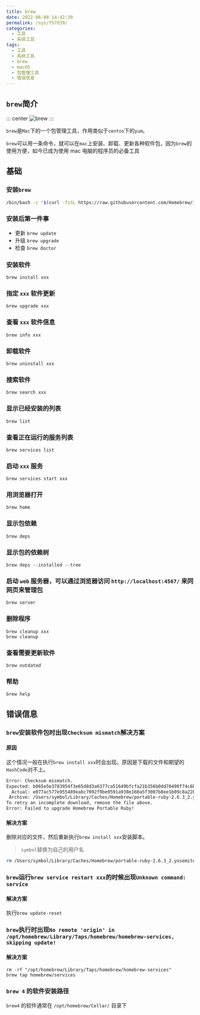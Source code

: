 ```yaml
---
title: brew
date: 2022-06-08 14:42:39
permalink: /sys/f57d39/
categories:
  - 工具
  - 系统工具
tags:
  - 工具
  - 系统工具
  - brew
  - macOS
  - 包管理工具
  - 错误信息
---
```


## `brew`简介

::: center
![brew](https://cdn.jsdelivr.net/gh/xingcxb/blog_img@blog1/blog/tools/sys/brew/homebrew-256x256.png)
:::

`brew`是`Mac`下的一个包管理工具，作用类似于`centos`下的`yum`。

`brew`可以用一条命令，就可以在`mac`上安装、卸载、更新各种软件包，因为`brew`的使用方便，如今已成为使用 mac 电脑的程序员的必备工具

<!-- more -->

<InArticleAdsense
    data-ad-client="ca-pub-1725717718088510"
    data-ad-slot="4281148213">
</InArticleAdsense>

## 基础

### 安装`brew`

``` bash
/bin/bash -c "$(curl -fsSL https://raw.githubusercontent.com/Homebrew/install/HEAD/install.sh)"
```

### 安装后第一件事

- 更新
  `brew update`
- 升级
  `brew upgrade`
- 检查
  `brew doctor`

### 安装软件

`brew install xxx`

### 指定 `xxx` 软件更新

`brew upgrade xxx`

### 查看 `xxx` 软件信息

`brew info xxx`

### 卸载软件

`brew uninstall xxx`

### 搜索软件

`brew search xxx`

### 显示已经安装的列表

`brew list`

### 查看正在运行的服务列表

`brew services list`

### 启动 `xxx` 服务

`brew services start xxx`

### 用浏览器打开

`brew home`

### 显示包依赖

`brew deps`

### 显示包的依赖树

`brew deps --installed --tree`

### 启动 `web` 服务器，可以通过浏览器访问 `http://localhost:4567/` 来同网页来管理包

`brew server`

### 删除程序

``` shell
brew cleanup xxx 
brew cleanup
```

### 查看需要更新软件

`brew outdated`

### 帮助

`brew help`


## 错误信息

### `brew`安装软件包时出现`Checksum mismatch`解决方案

#### 原因

这个情况一般在执行`brew install xxx`时会出现。原因是下载的文件和期望的`HashCode`对不上。

``` bash
Error: Checksum mismatch.
Expected: b065e5e3783954f3e65d8d3a6377ca51649bfcfa21b356b0dd70490f74c6bd86
  Actual: e077ac577e955489eabc7092f9be9591a938e160a5f3007b8ee1b09c8a22b4b2
 Archive: /Users/symbol/Library/Caches/Homebrew/portable-ruby-2.6.3_2.yosemite.bottle.tar.gz
To retry an incomplete download, remove the file above.
Error: Failed to upgrade Homebrew Portable Ruby!
```

#### 解决方案

删除对应的文件，然后重新执行`brew install xxx`安装脚本。

> `symbol`替换为自己的用户名

``` bash
rm /Users/symbol/Library/Caches/Homebrew/portable-ruby-2.6.3_2.yosemite.bottle.tar.gz
```

### `brew`运行`brew service restart xxx`的时候出现`Unknown command: service`

#### 解决方案

执行`brew update-reset`

### `brew`执行时出现`No remote 'origin' in /opt/homebrew/Library/Taps/homebrew/homebrew-services, skipping update!`

#### 解决方案

``` shell
rm -rf "/opt/homebrew/Library/Taps/homebrew/homebrew-services"
brew tap homebrew/services
```

### `brew 4` 的软件安装路径

`brew4` 的软件通常在 `/opt/homebrew/Cellar/` 目录下